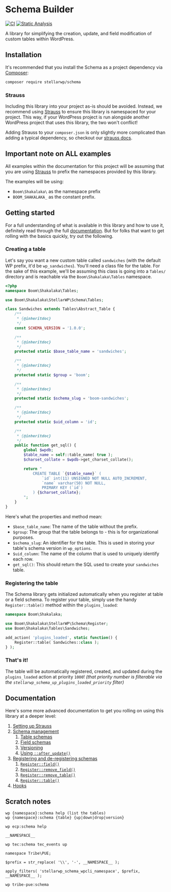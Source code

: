 # Schema Builder

[![CI](https://github.com/stellarwp/schema/workflows/CI/badge.svg)](https://github.com/stellarwp/schema/actions?query=branch%3Amain) [![Static Analysis](https://github.com/stellarwp/schema/actions/workflows/static-analysis.yml/badge.svg)](https://github.com/stellarwp/schema/actions/workflows/static-analysis.yml)

A library for simplifying the creation, update, and field modification of custom tables within WordPress.

## Installation

It's recommended that you install the Schema as a project dependency via [Composer](https://getcomposer.org/):

```bash
composer require stellarwp/schema
```

### Strauss

Including this library into your project as-is should be avoided. Instead, we recommend using [Strauss](https://github.com/BrianHenryIE/strauss) to ensure this library is namespaced for your project. This way, if your WordPress project is run alongside another WordPress project that uses this library, the two won't conflict!

Adding Strauss to your `composer.json` is only slightly more complicated than adding a typical dependency, so checkout our [strauss docs](docs/strauss-setup.md).

## Important note on ALL examples

All examples within the documentation for this project will be assuming that you are using [Strauss](#strauss) to prefix the namespaces provided by this library.

The examples will be using:

* `Boom\Shakalaka\` as the namespace prefix
* `BOOM_SHAKALAKA_` as the constant prefix.

## Getting started

For a full understanding of what is available in this library and how to use it, definitely read through the full [documentation](#documentation). But for folks that want to get rolling with the basics quickly, try out the following.

### Creating a table

Let's say you want a new custom table called `sandwiches` (with the default WP prefix, it'd be `wp_sandwiches`). You'll need a class file for the table. For the sake of this example, we'll be assuming this class is going into a `Tables/` directory and is reachable via the `Boom\Shakalaka\Tables` namespace.

```php
<?php
namespace Boom\Shakalaka\Tables;

use Boom\Shakalaka\StellarWP\Schema\Tables;

class Sandwiches extends Tables\Abstract_Table {
	/**
	 * {@inheritdoc}
	 */
	const SCHEMA_VERSION = '1.0.0';

	/**
	 * {@inheritdoc}
	 */
	protected static $base_table_name = 'sandwiches';

	/**
	 * {@inheritdoc}
	 */
	protected static $group = 'boom';

	/**
	 * {@inheritdoc}
	 */
	protected static $schema_slug = 'boom-sandwiches';

	/**
	 * {@inheritdoc}
	 */
	protected static $uid_column = 'id';

	/**
	 * {@inheritdoc}
	 */
	public function get_sql() {
		global $wpdb;
		$table_name = self::table_name( true );
		$charset_collate = $wpdb->get_charset_collate();

		return "
			CREATE TABLE `{$table_name}` (
				`id` int(11) UNSIGNED NOT NULL AUTO_INCREMENT,
				`name` varchar(50) NOT NULL,
				PRIMARY KEY (`id`)
			) {$charset_collate};
		";
	}
}
```

Here's what the properties and method mean:

* `$base_table_name`: The name of the table without the prefix.
* `$group`: The group that the table belongs to - this is for organizational purposes.
* `$schema_slug`: An identifier for the table. This is used in storing your table's schema version in `wp_options`.
* `$uid_column`: The name of the column that is used to uniquely identify each row.
* `get_sql()`: This should return the SQL used to create your `sandwiches` table.

### Registering the table

The Schema library gets initialized automatically when you register at table or a field schema. To register your table, simply use the handy `Register::table()` method within the `plugins_loaded`:

```php
namespace Boom\Shakalaka;

use Boom\Shakalaka\StellarWP\Schema\Register;
use Boom\Shakalaka\Tables\Sandwiches;

add_action( 'plugins_loaded', static function() {
	Register::table( Sandwiches::class );
} );
```

### That's it!

The table will be automatically registered, created, and updated during the `plugins_loaded` action at priority `1000`! _(that priority number is filterable via the `stellarwp_schema_up_plugins_loaded_priority` filter)_

## Documentation

Here's some more advanced documentation to get you rolling on using this library at a deeper level:

1. [Setting up Strauss](docs/strauss-setup.md)
1. [Schema management](docs/schemas.md)
	1. [Table schemas](docs/schemas-table.md)
	1. [Field schemas](docs/schemas-field.md)
	1. [Versioning](docs/schemas-versioning.md)
	1. [Using `::after_update()`](docs/schemas-after-update.md)
1. [Registering and de-registering schemas](docs/registering-and-deregistering.md)
	1. [`Register::field()`](docs/registering-and-deregistering.md#register-field)
	1. [`Register::remove_field()`](docs/registering-and-deregistering.md#register-remove-field)
	1. [`Register::remove_table()`](docs/registering-and-deregistering.md#register-remove-table)
	1. [`Register::table()`](docs/registering-and-deregistering.md#register-table)
1. [Hooks](docs/hooks.md)

## Scratch notes
```
wp {namespace}:schema help (list the tables)
wp {namespace}:schema {table} {up|down|drop|version}

wp ecp:schema help

__NAMESPACE__

wp tec:schema tec_events up

namespace Tribe\PUE;

$prefix = str_replace( '\\', '-', __NAMESPACE__ );

apply_filters( 'stellarwp_schema_wpcli_namespace', $prefix, __NAMESPACE__ );

wp tribe-pue:schema
```
